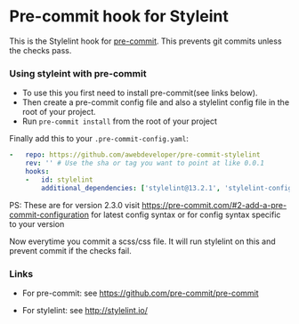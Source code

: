 Pre-commit hook for Styleint  
=============================

This is the Stylelint hook for [pre-commit](https://github.com/pre-commit/pre-commit). This prevents git commits unless the checks pass. 


### Using styleint with pre-commit

- To use this you first need to install pre-commit(see links below). 
- Then create a pre-commit config file and also a stylelint config file in the root of your project. 
- Run `pre-commit install` from the root of your project

Finally add this to your `.pre-commit-config.yaml`:

```yaml
-   repo: https://github.com/awebdeveloper/pre-commit-stylelint
    rev: '' # Use the sha or tag you want to point at like 0.0.1
    hooks:
    -   id: stylelint
        additional_dependencies: ['stylelint@13.2.1', 'stylelint-config-standard@20.0.0'] //specify the latest version
 ```
PS: These are for version 2.3.0 visit https://pre-commit.com/#2-add-a-pre-commit-configuration for latest config syntax or for config syntax specific to your version

 Now everytime you commit a scss/css file. It will run stylelint on this and prevent commit if the checks fail.
 
 ### Links
 - For pre-commit: see https://github.com/pre-commit/pre-commit

 - For stylelint: see http://stylelint.io/


